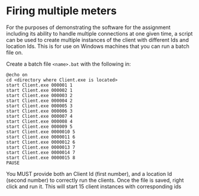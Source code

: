 # Firing multiple meters
For the purposes of demonstrating the software for the assignment including its ability to handle multiple connections at one given time, a script can be used to create multiple instances of the client with different Ids and location Ids. This is for use on Windows machines that you can run a batch file on.

Create a batch file `<name>.bat` with the following in:

```
@echo on
cd <directory where Client.exe is located>
start Client.exe 000001 1
start Client.exe 000002 1
start Client.exe 000003 2
start Client.exe 000004 2
start Client.exe 000005 3
start Client.exe 000006 3
start Client.exe 000007 4
start Client.exe 000008 4
start Client.exe 000009 5
start Client.exe 0000010 5
start Client.exe 0000011 6
start Client.exe 0000012 6
start Client.exe 0000013 7
start Client.exe 0000014 7
start Client.exe 0000015 8
PAUSE
```

You MUST provide both an Client Id (first number), and a location Id (second number) to correctly run the clients. Once the file is saved, right click and run it. This will  start 15 client instances with corresponding ids
